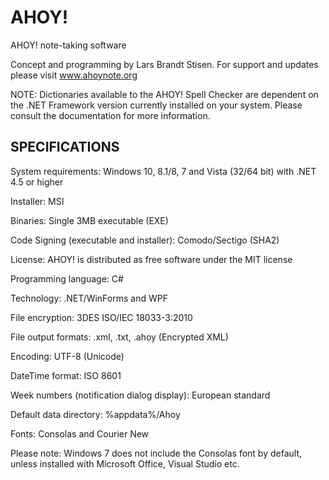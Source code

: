 # AHOY!
AHOY! note-taking software

Concept and programming by Lars Brandt Stisen.
For support and updates please visit www.ahoynote.org

NOTE: Dictionaries available to the AHOY! Spell Checker are dependent on the .NET Framework version currently installed on your system. Please consult the documentation for more information.

## SPECIFICATIONS

System requirements: Windows 10, 8.1/8, 7 and Vista (32/64 bit) with .NET 4.5 or higher

Installer: MSI

Binaries: Single 3MB executable (EXE)

Code Signing (executable and installer): Comodo/Sectigo (SHA2)

License: AHOY! is distributed as free software under the MIT license

Programming language: C#

Technology: .NET/WinForms and WPF

File encryption: 3DES ISO/IEC 18033-3:2010

File output formats: .xml, .txt, .ahoy (Encrypted XML)

Encoding: UTF-8 (Unicode)

DateTime format: ISO 8601

Week numbers (notification dialog display): European standard

Default data directory: %appdata%/Ahoy

Fonts: Consolas and Courier New

Please note: Windows 7 does not include the Consolas font by default, unless installed with Microsoft Office, Visual Studio etc. 



